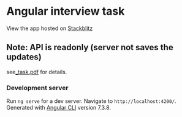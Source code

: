 # Angular interview task

View the app hosted on [Stackblitz](https://stackblitz.com/github/lazysergey/angular-interview-test/)

## Note: API is readonly (server not saves the updates)
see[_task.pdf](https://github.com/lazysergey/angular-interview-test/blob/master/_task.pdf) for details.

### Development server

Run `ng serve` for a dev server. Navigate to `http://localhost:4200/`. Generated with [Angular CLI](https://github.com/angular/angular-cli) version 7.3.8.
